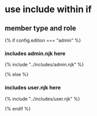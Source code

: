 #  use include within if

## member type and role

{% if config.edition === "admin" %}

###  includes admin.njk here

{% include "../includes/admin.njk" %}

{% else %}
###  includes user.njk here

{% include "../includes/user.njk" %}

{% endif %}
